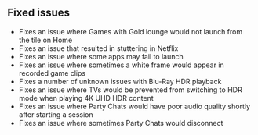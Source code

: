 ## Fixed issues
- Fixes an issue where Games with Gold lounge would not launch from the tile on Home
- Fixes an issue that resulted in stuttering in Netflix
- Fixes an issue where some apps may fail to launch
- Fixes an issue where sometimes a white frame would appear in recorded game clips
- Fixes a number of unknown issues with Blu-Ray HDR playback
- Fixes an issue where TVs would be prevented from switching to HDR mode when playing 4K UHD HDR content
- Fixes an issue where Party Chats would have poor audio quality shortly after starting a session
- Fixes an issue where sometimes Party Chats would disconnect